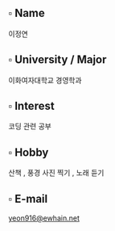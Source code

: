 ## ▫️ Name
이정연

## ▫️ University / Major

이화여자대학교 경영학과

## ▫️ Interest
코딩 관련 공부

## ▫️ Hobby

산책 , 풍경 사진 찍기 , 노래 듣기

## ▫️ E-mail

yeon916@ewhain.net

